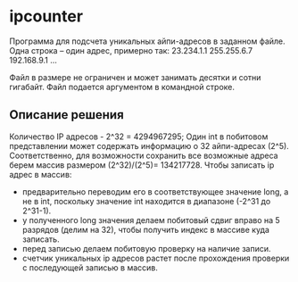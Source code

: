 # ipcounter

Программа для подсчета уникальных айпи-адресов в заданном файле. Одна строка – один адрес, примерно так:
23.234.1.1
255.255.6.7
192.168.9.1
...

Файл в размере не ограничен и может занимать десятки и сотни гигабайт.
Файл подается аргументом в командной строке.

## Описание решения
Количество IP адресов - 2^32 = 4294967295;
Один int в побитовом представлении может содержать информацию о 32 айпи-адресах (2^5). Соответственно, для возможности сохранить
все возможные адреса берем массив размером (2^32)/(2^5)= 134217728.
Чтобы записать ip адрес в массив:
- предварительно переводим его в соответствующее значение long, а не в int, поскольку
значение int находится в диапазоне (-2^31 до 2^31-1). 
- у полученного long значения делаем побитовый сдвиг вправо на 5 разрядов (делим на 32), 
чтобы получить индекс в массиве куда записать.
- перед записью делаем побитовую проверку на наличие записи.
- счетчик уникальных ip адресов растет после прохождения проверки с последующей записью в массив.



